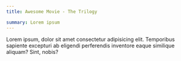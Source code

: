 ```yaml
---
title: Awesome Movie - The Trilogy

summary: Lorem ipsum
---
```


Lorem ipsum, dolor sit amet consectetur adipisicing elit. Temporibus sapiente excepturi ab eligendi perferendis inventore eaque similique aliquam? Sint, nobis?
